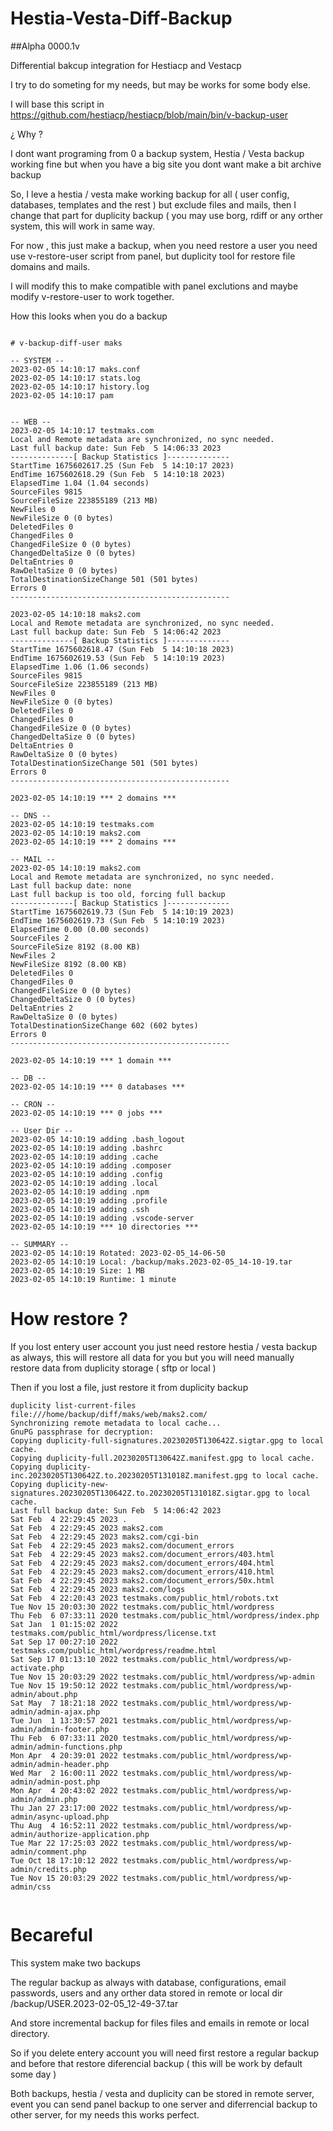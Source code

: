 # Hestia-Vesta-Diff-Backup

##Alpha 0000.1v

Differential bakcup integration for Hestiacp and Vestacp

I try to do someting for my needs, but may be works for some body else.

I will base this script in https://github.com/hestiacp/hestiacp/blob/main/bin/v-backup-user

¿ Why ?

I dont want programing from 0 a backup system, Hestia / Vesta backup working fine but when you have a big site you dont want make a bit archive backup

So, I leve a hestia / vesta make working backup for all ( user config, databases, templates and the rest ) but exclude files and mails, then I change that part for duplicity backup ( you may use borg, rdiff or any orther system, this will work in same way.

For now , this just make a backup, when you need restore a user you need use v-restore-user script from panel, but duplicity tool for restore file domains and mails.

I will modify this to make compatible with panel exclutions and maybe modify v-restore-user to work together.

How this looks when you do a backup
```

# v-backup-diff-user maks

-- SYSTEM --
2023-02-05 14:10:17 maks.conf
2023-02-05 14:10:17 stats.log
2023-02-05 14:10:17 history.log
2023-02-05 14:10:17 pam


-- WEB --
2023-02-05 14:10:17 testmaks.com
Local and Remote metadata are synchronized, no sync needed.
Last full backup date: Sun Feb  5 14:06:33 2023
--------------[ Backup Statistics ]--------------
StartTime 1675602617.25 (Sun Feb  5 14:10:17 2023)
EndTime 1675602618.29 (Sun Feb  5 14:10:18 2023)
ElapsedTime 1.04 (1.04 seconds)
SourceFiles 9815
SourceFileSize 223855189 (213 MB)
NewFiles 0
NewFileSize 0 (0 bytes)
DeletedFiles 0
ChangedFiles 0
ChangedFileSize 0 (0 bytes)
ChangedDeltaSize 0 (0 bytes)
DeltaEntries 0
RawDeltaSize 0 (0 bytes)
TotalDestinationSizeChange 501 (501 bytes)
Errors 0
-------------------------------------------------

2023-02-05 14:10:18 maks2.com
Local and Remote metadata are synchronized, no sync needed.
Last full backup date: Sun Feb  5 14:06:42 2023
--------------[ Backup Statistics ]--------------
StartTime 1675602618.47 (Sun Feb  5 14:10:18 2023)
EndTime 1675602619.53 (Sun Feb  5 14:10:19 2023)
ElapsedTime 1.06 (1.06 seconds)
SourceFiles 9815
SourceFileSize 223855189 (213 MB)
NewFiles 0
NewFileSize 0 (0 bytes)
DeletedFiles 0
ChangedFiles 0
ChangedFileSize 0 (0 bytes)
ChangedDeltaSize 0 (0 bytes)
DeltaEntries 0
RawDeltaSize 0 (0 bytes)
TotalDestinationSizeChange 501 (501 bytes)
Errors 0
-------------------------------------------------

2023-02-05 14:10:19 *** 2 domains ***

-- DNS --
2023-02-05 14:10:19 testmaks.com
2023-02-05 14:10:19 maks2.com
2023-02-05 14:10:19 *** 2 domains ***

-- MAIL --
2023-02-05 14:10:19 maks2.com
Local and Remote metadata are synchronized, no sync needed.
Last full backup date: none
Last full backup is too old, forcing full backup
--------------[ Backup Statistics ]--------------
StartTime 1675602619.73 (Sun Feb  5 14:10:19 2023)
EndTime 1675602619.73 (Sun Feb  5 14:10:19 2023)
ElapsedTime 0.00 (0.00 seconds)
SourceFiles 2
SourceFileSize 8192 (8.00 KB)
NewFiles 2
NewFileSize 8192 (8.00 KB)
DeletedFiles 0
ChangedFiles 0
ChangedFileSize 0 (0 bytes)
ChangedDeltaSize 0 (0 bytes)
DeltaEntries 2
RawDeltaSize 0 (0 bytes)
TotalDestinationSizeChange 602 (602 bytes)
Errors 0
-------------------------------------------------

2023-02-05 14:10:19 *** 1 domain ***

-- DB --
2023-02-05 14:10:19 *** 0 databases ***

-- CRON --
2023-02-05 14:10:19 *** 0 jobs ***

-- User Dir --
2023-02-05 14:10:19 adding .bash_logout
2023-02-05 14:10:19 adding .bashrc
2023-02-05 14:10:19 adding .cache
2023-02-05 14:10:19 adding .composer
2023-02-05 14:10:19 adding .config
2023-02-05 14:10:19 adding .local
2023-02-05 14:10:19 adding .npm
2023-02-05 14:10:19 adding .profile
2023-02-05 14:10:19 adding .ssh
2023-02-05 14:10:19 adding .vscode-server
2023-02-05 14:10:19 *** 10 directories ***

-- SUMMARY --
2023-02-05 14:10:19 Rotated: 2023-02-05_14-06-50
2023-02-05 14:10:19 Local: /backup/maks.2023-02-05_14-10-19.tar
2023-02-05 14:10:19 Size: 1 MB
2023-02-05 14:10:19 Runtime: 1 minute

```

# How restore ?

If you lost entery user account you just need restore hestia / vesta backup as always, this will restore all data for you but you will need manually restore data from duplicity storage ( sftp or local )

Then if you lost a file, just restore it from duplicity backup
```
duplicity list-current-files file:///home/backup/diff/maks/web/maks2.com/
Synchronizing remote metadata to local cache...
GnuPG passphrase for decryption: 
Copying duplicity-full-signatures.20230205T130642Z.sigtar.gpg to local cache.
Copying duplicity-full.20230205T130642Z.manifest.gpg to local cache.
Copying duplicity-inc.20230205T130642Z.to.20230205T131018Z.manifest.gpg to local cache.
Copying duplicity-new-signatures.20230205T130642Z.to.20230205T131018Z.sigtar.gpg to local cache.
Last full backup date: Sun Feb  5 14:06:42 2023
Sat Feb  4 22:29:45 2023 .
Sat Feb  4 22:29:45 2023 maks2.com
Sat Feb  4 22:29:45 2023 maks2.com/cgi-bin
Sat Feb  4 22:29:45 2023 maks2.com/document_errors
Sat Feb  4 22:29:45 2023 maks2.com/document_errors/403.html
Sat Feb  4 22:29:45 2023 maks2.com/document_errors/404.html
Sat Feb  4 22:29:45 2023 maks2.com/document_errors/410.html
Sat Feb  4 22:29:45 2023 maks2.com/document_errors/50x.html
Sat Feb  4 22:29:45 2023 maks2.com/logs
Sat Feb  4 22:20:43 2023 testmaks.com/public_html/robots.txt
Tue Nov 15 20:03:30 2022 testmaks.com/public_html/wordpress
Thu Feb  6 07:33:11 2020 testmaks.com/public_html/wordpress/index.php
Sat Jan  1 01:15:02 2022 testmaks.com/public_html/wordpress/license.txt
Sat Sep 17 00:27:10 2022 testmaks.com/public_html/wordpress/readme.html
Sat Sep 17 01:13:10 2022 testmaks.com/public_html/wordpress/wp-activate.php
Tue Nov 15 20:03:29 2022 testmaks.com/public_html/wordpress/wp-admin
Tue Nov 15 19:50:12 2022 testmaks.com/public_html/wordpress/wp-admin/about.php
Sat May  7 18:21:18 2022 testmaks.com/public_html/wordpress/wp-admin/admin-ajax.php
Tue Jun  1 13:30:57 2021 testmaks.com/public_html/wordpress/wp-admin/admin-footer.php
Thu Feb  6 07:33:11 2020 testmaks.com/public_html/wordpress/wp-admin/admin-functions.php
Mon Apr  4 20:39:01 2022 testmaks.com/public_html/wordpress/wp-admin/admin-header.php
Wed Mar  2 16:00:11 2022 testmaks.com/public_html/wordpress/wp-admin/admin-post.php
Mon Apr  4 20:43:02 2022 testmaks.com/public_html/wordpress/wp-admin/admin.php
Thu Jan 27 23:17:00 2022 testmaks.com/public_html/wordpress/wp-admin/async-upload.php
Thu Aug  4 16:52:11 2022 testmaks.com/public_html/wordpress/wp-admin/authorize-application.php
Tue Mar 22 17:25:03 2022 testmaks.com/public_html/wordpress/wp-admin/comment.php
Tue Oct 18 17:10:12 2022 testmaks.com/public_html/wordpress/wp-admin/credits.php
Tue Nov 15 20:03:29 2022 testmaks.com/public_html/wordpress/wp-admin/css


```

# Becareful

This system make two backups

The regular backup as always with database, configurations, email passwords, users and any orther data stored in remote or local dir /backup/USER.2023-02-05_12-49-37.tar

And store incremental backup for files files and emails in remote or local directory.

So if you delete entery account you will need first restore a regular backup and before that restore diferencial backup ( this will be work by default some day )

Both backups, hestia / vesta and duplicity can be stored in remote server, event you can send panel backup to one server and diferrencial backup to other server, for my needs this works perfect.



